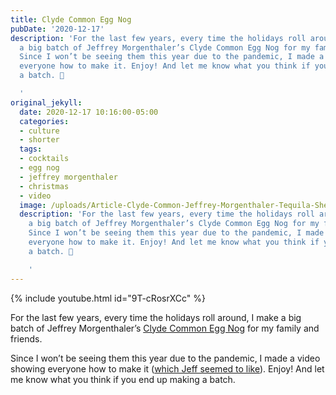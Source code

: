 ```yaml
---
title: Clyde Common Egg Nog
pubDate: '2020-12-17'
description: 'For the last few years, every time the holidays roll around, I make
  a big batch of Jeffrey Morgenthaler’s Clyde Common Egg Nog for my family and friends.
  Since I won’t be seeing them this year due to the pandemic, I made a video showing
  everyone how to make it. Enjoy! And let me know what you think if you end up making
  a batch. 🎁

  '
original_jekyll:
  date: 2020-12-17 10:16:00-05:00
  categories:
  - culture
  - shorter
  tags:
  - cocktails
  - egg nog
  - jeffrey morgenthaler
  - christmas
  - video
  image: /uploads/Article-Clyde-Common-Jeffrey-Morgenthaler-Tequila-Sherry-Egg-Nog-Holiday-Cocktail-Recipe.jpg
  description: 'For the last few years, every time the holidays roll around, I make
    a big batch of Jeffrey Morgenthaler’s Clyde Common Egg Nog for my family and friends.
    Since I won’t be seeing them this year due to the pandemic, I made a video showing
    everyone how to make it. Enjoy! And let me know what you think if you end up making
    a batch. 🎁

    '
---
```


{% include youtube.html id="9T-cRosrXCc" %}

For the last few years, every time the holidays roll around, I make a big batch of Jeffrey Morgenthaler’s [Clyde Common Egg Nog](https://jeffreymorgenthaler.com/clyde-common-egg-nog/) for my family and friends. 

Since I won’t be seeing them this year due to the pandemic, I made a video showing everyone how to make it ([which Jeff seemed to like](https://twitter.com/jeffmorgen/status/1339346284717645824)). Enjoy! And let me know what you think if you end up making a batch.